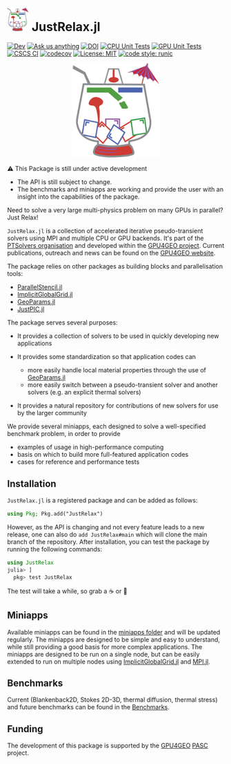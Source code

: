 <h1> <img src="./docs/src/assets/logo.png" alt="JustRelax.jl" width="50"> JustRelax.jl </h1>

[![Dev](https://img.shields.io/badge/docs-dev-blue.svg)](https://ptsolvers.github.io/JustRelax.jl/dev/)
[![Ask us anything](https://img.shields.io/badge/Ask%20us-anything-1abc9c.svg)](https://github.com/PTsolvers/JustRelax.jl/discussions/)
[![DOI](https://zenodo.org/badge/DOI/10.5281/zenodo.10212422.svg)](https://doi.org/10.5281/zenodo.10212422)
[![CPU Unit Tests](https://github.com/PTSolvers/JustRelax.jl/actions/workflows/ci.yml/badge.svg)](https://github.com/PTSolvers/JustRelax.jl/actions/workflows/ci.yml)
[![GPU Unit Tests](https://badge.buildkite.com/6b970b1066dc828a56a75bccc65a8bc896a8bb76012a61fe96.svg?branch=main)](https://buildkite.com/julialang/justrelax-dot-jl)
[![CSCS CI](https://gitlab.com/cscs-ci/ci-testing/webhook-ci/mirrors/282716251344384/8101554320689785/badges/main/pipeline.svg?ignore_skipped=true)](https://gitlab.com/cscs-ci/ci-testing/webhook-ci/mirrors/282716251344384/8101554320689785/-/pipelines)
[![codecov](https://codecov.io/gh/PTsolvers/JustRelax.jl/graph/badge.svg?token=4ZJO7ZGT8H)](https://codecov.io/gh/PTsolvers/JustRelax.jl)
[![License: MIT](https://img.shields.io/badge/License-MIT-yellow.svg)](https://opensource.org/licenses/MIT)
[![code style: runic](https://img.shields.io/badge/code_style-%E1%9A%B1%E1%9A%A2%E1%9A%BE%E1%9B%81%E1%9A%B2-black)](https://github.com/fredrikekre/Runic.jl)

<p align="center"><img src="./docs/src/assets/logo.png" alt="JustRelax.jl" width="200"></p>

:warning: This Package is still under active development
- The API is still subject to change.
- The benchmarks and miniapps are working and provide the user with an insight into the capabilities of the package.

Need to solve a very large multi-physics problem on many GPUs in parallel? Just Relax!

`JustRelax.jl` is a collection of accelerated iterative pseudo-transient solvers using MPI and multiple CPU or GPU backends. It's part of the [PTSolvers organisation](https://ptsolvers.github.io) and
developed within the [GPU4GEO project](https://www.pasc-ch.org/projects/2021-2024/gpu4geo/). Current publications, outreach and news can be found on the [GPU4GEO website](https://ptsolvers.github.io/GPU4GEO/).

The package relies on other packages as building blocks and parallelisation tools:

* [ParallelStencil.jl](https://github.com/omlins/ParallelStencil.jl)
* [ImplicitGlobalGrid.jl](https://github.com/omlins/ImplicitGlobalGrid.jl)
* [GeoParams.jl](https://github.com/JuliaGeodynamics/GeoParams.jl)
* [JustPIC.jl](https://github.com/JuliaGeodynamics/JustPIC.jl)


The package serves several purposes:

  * It provides a collection of solvers to be used in quickly developing new applications
  * It provides some standardization so that application codes can

     - more easily handle local material properties through the use of [GeoParams.jl]((https://github.com/JuliaGeodynamics/GeoParams.jl))
     - more easily switch between a pseudo-transient solver and another solvers (e.g. an explicit thermal solvers)

  * It provides a natural repository for contributions of new solvers for use by the larger community

We provide several miniapps, each designed to solve a well-specified benchmark problem, in order to provide

  - examples of usage in high-performance computing
  - basis on which to build more full-featured application codes
  - cases for reference and performance tests


## Installation

`JustRelax.jl` is a registered package and can be added as follows:

```julia
using Pkg; Pkg.add("JustRelax")
```
However, as the API is changing and not every feature leads to a new release, one can also do `add JustRelax#main` which will clone the main branch of the repository.
After installation, you can test the package by running the following commands:

```julia
using JustRelax
julia> ]
  pkg> test JustRelax
```
The test will take a while, so grab a :coffee: or :tea:

## Miniapps

Available miniapps can be found in the [miniapps folder](miniapps) and will be updated regularly. The miniapps are designed to be simple and easy to understand, while still providing a good basis for more complex applications. The miniapps are designed to be run on a single node, but can be easily extended to run on multiple nodes using [ImplicitGlobalGrid.jl](https://github.com/omlins/ImplicitGlobalGrid.jl) and [MPI.jl](https://github.com/JuliaParallel/MPI.jl).


## Benchmarks

Current (Blankenback2D, Stokes 2D-3D, thermal diffusion, thermal stress) and future benchmarks can be found in the [Benchmarks](miniapps/benchmarks).

## Funding
The development of this package is supported by the [GPU4GEO](https://ptsolvers.github.io/GPU4GEO/) [PASC](https://www.pasc-ch.org) project.
